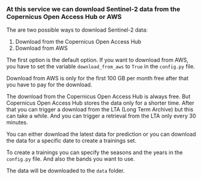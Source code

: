 ### At this service we can download Sentinel-2 data from the Copernicus Open Access Hub or AWS

The are two possible ways to download Sentinel-2 data:
1. Download from the Copernicus Open Access Hub
2. Download from AWS

The first option is the default option. If you want to download from AWS, you have to set the variable `download_from_aws` to `True` in the `config.py` file.

Download from AWS is only for the first 100 GB per month free after that you have to pay for the download.

The download from the Copernicus Open Access Hub is always free.
But Copernicus Open Access Hub stores the data only for a shorter time. After that you can trigger a download from the LTA (Long Term Archive) but this can take a while. And you can trigger a retrieval from the LTA only every 30 minutes.

You can either download the latest data for prediction or you can download the data for a specific date to create a trainings set.

To create a trainings you can specify the seasons and the years in the `config.py` file.
And also the bands you want to use.

The data will be downloaded to the `data` folder.
